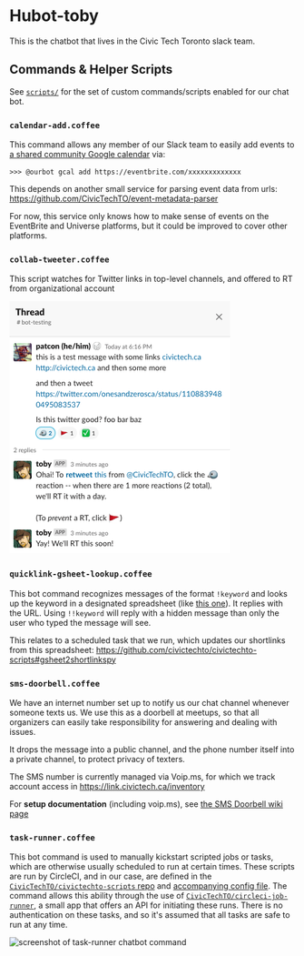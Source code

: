 # Hubot-toby

This is the chatbot that lives in the Civic Tech Toronto slack team.

## Commands & Helper Scripts

See [`scripts/`](/scripts) for the set of custom commands/scripts
enabled for our chat bot.

### `calendar-add.coffee`

This command allows any member of our Slack team to easily add events to
[a shared community Google calendar][2] via:

   [2]: https://link.civictech.ca/calendar

```
>>> @ourbot gcal add https://eventbrite.com/xxxxxxxxxxxxx
```

This depends on another small service for parsing event data from urls:
https://github.com/CivicTechTO/event-metadata-parser

For now, this service only knows how to make sense of events on the
EventBrite and Universe platforms, but it could be improved to cover
other platforms.

### `collab-tweeter.coffee`

This script watches for Twitter links in top-level channels, and offered
to RT from organizational account

![screenshot of chat bot offering to tweet](/docs/collab-tweeter-screenshot.png)


### `quicklink-gsheet-lookup.coffee`

This bot command recognizes messages of the format `!keyword` and looks
up the keyword in a designated spreadsheet (like [this one][3]). It
replies with the URL. Using `!!keyword` will reply with a hidden message
than only the user who typed the message will see.

   [3]: https://link.civictech.ca/shortlinks

This relates to a scheduled task that we run, which updates our
shortlinks from this spreadsheet:
https://github.com/civictechto/civictechto-scripts#gsheet2shortlinkspy

### `sms-doorbell.coffee`

We have an internet number set up to notify us our chat channel whenever
someone texts us. We use this as a doorbell at meetups, so that all
organizers can easily take responsibility for answering and dealing with
issues.

It drops the message into a public channel, and the phone number itself
into a private channel, to protect privacy of texters.

The SMS number is currently managed via Voip.ms, for which we track account access in https://link.civictech.ca/inventory

For **setup documentation** (including voip.ms), see [the SMS Doorbell wiki page](https://github.com/CivicTechTO/hubot-toby/wiki/Script:-SMS-Doorbell)

### `task-runner.coffee`

This bot command is used to manually kickstart scripted jobs or tasks,
which are otherwise usually scheduled to run at certain times. These
scripts are run by CircleCI, and in our case, are defined in the
[`CivicTechTO/civictechto-scripts` repo][5] and [accompanying config
file][6]. The command allows this ability through the use of
[`CivicTechTO/circleci-job-runner`][4], a small app that offers an API
for initiating these runs. There is no authentication on these tasks,
and so it's assumed that all tasks are safe to run at any time.

   [4]: https://github.com/CivicTechTO/circleci-job-runner
   [5]: https://github.com/CivicTechTO/civictechto-scripts
   [6]: https://github.com/CivicTechTO/civictechto-scripts/blob/master/.circleci/config.yml

![screenshot of task-runner chatbot command](https://i.imgur.com/yhO1pjx.png)
